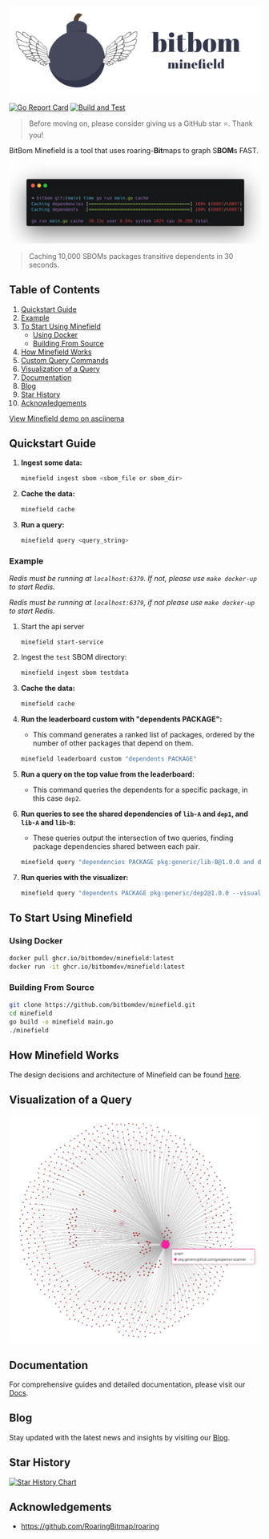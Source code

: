 <p align="center">
  <img src="images/bitbomLogoAndName.png" alt="BitBom Long Logo" >
</p>

[![Go Report Card](https://goreportcard.com/badge/github.com/bit-bom/minefield)](https://goreportcard.com/report/github.com/bit-bom/minefield)
[![Build and Test](https://github.com/bitbomdev/minefield/actions/workflows/build.yaml/badge.svg)](https://github.com/bitbomdev/minefield/actions/workflows/build.yaml)

> Before moving on, please consider giving us a GitHub star ⭐️. Thank you!

BitBom Minefield is a tool that uses roaring-**Bit**maps to graph S**BOM**s FAST.

![Terminal Output](images/terminal.png)
> Caching 10,000 SBOMs packages transitive dependents in 30 seconds.

## Table of Contents

1. [Quickstart Guide](#quickstart-guide)
2. [Example](#example)
3. [To Start Using Minefield](#to-start-using-minefield)
   - [Using Docker](#using-docker)
   - [Building From Source](#building-from-source)
4. [How Minefield Works](#how-minefield-works)
5. [Custom Query Commands](#custom-query-commands)
6. [Visualization of a Query](#visualization-of-a-query)
7. [Documentation](#documentation)
8. [Blog](#blog)
9. [Star History](#star-history)
10. [Acknowledgements](#acknowledgements)

[View Minefield demo on asciinema](https://asciinema.org/a/674302)

## Quickstart Guide

1. **Ingest some data:**
   ```sh
   minefield ingest sbom <sbom_file or sbom_dir>
   ```
2. **Cache the data:**
   ```sh
   minefield cache
   ```
3. **Run a query:**
   ```sh
   minefield query <query_string>
   ```

### Example

_Redis must be running at `localhost:6379`. If not, please use `make docker-up` to start Redis._

_Redis must be running at `localhost:6379`, if not please use `make docker-up` to start Redis._
1. Start the api server
   ```shell
   minefield start-service 
   ```

2. Ingest the `test` SBOM directory:
    ```sh
    minefield ingest sbom testdata
    ```
2. **Cache the data:**
    ```sh
    minefield cache
    ```
3. **Run the leaderboard custom with "dependents PACKAGE":**
   - This command generates a ranked list of packages, ordered by the number of other packages that depend on them.
    ```sh
    minefield leaderboard custom "dependents PACKAGE"
    ```
4. **Run a query on the top value from the leaderboard:**
   - This command queries the dependents for a specific package, in this case `dep2`.
5. **Run queries to see the shared dependencies of `lib-A` and `dep1`, and `lib-A` and `lib-B`:**
   - These queries output the intersection of two queries, finding package dependencies shared between each pair.
    ```sh
    minefield query "dependencies PACKAGE pkg:generic/lib-B@1.0.0 and dependencies PACKAGE pkg:generic/lib-A@1.0.0"
    ```
6. **Run queries with the visualizer:**
    ```sh
    minefield query "dependents PACKAGE pkg:generic/dep2@1.0.0 --visualize"
## To Start Using Minefield

### Using Docker

```sh
docker pull ghcr.io/bitbomdev/minefield:latest
docker run -it ghcr.io/bitbomdev/minefield:latest
```

### Building From Source

```sh
git clone https://github.com/bitbomdev/minefield.git
cd minefield
go build -o minefield main.go
./minefield
```

## How Minefield Works

The design decisions and architecture of Minefield can be found [here](docs/bitbom.pdf).

## Visualization of a Query

![img.png](images/img.png)

## Documentation

For comprehensive guides and detailed documentation, please visit our [Docs](https://bitbom.dev/docs/intro).

## Blog

Stay updated with the latest news and insights by visiting our [Blog](https://bitbom.dev/blog).

## Star History

[![Star History Chart](https://api.star-history.com/svg?repos=bitbomdev/minefield&type=Date)](https://star-history.com/#bitbomdev/minefield&Date)

## Acknowledgements

- https://github.com/RoaringBitmap/roaring
